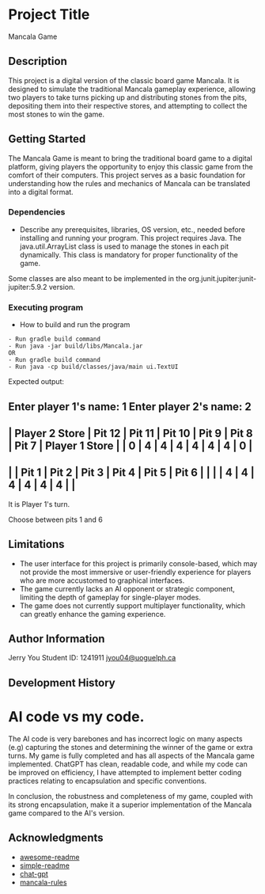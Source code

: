 # Project Title
Mancala Game

## Description
This project is a digital version of the classic board game Mancala. It is designed to simulate the traditional Mancala gameplay experience, allowing two players to take turns picking up and distributing stones from the pits, depositing them into their respective stores, and attempting to collect the most stones to win the game.

## Getting Started
The Mancala Game is meant to bring the traditional board game to a digital platform, giving players the opportunity to enjoy this classic game from the comfort of their computers. This project serves as a basic foundation for understanding how the rules and mechanics of Mancala can be translated into a digital format.

### Dependencies

* Describe any prerequisites, libraries, OS version, etc., needed before installing and running your program.
This project requires Java. The java.util.ArrayList class is used to manage the stones in each pit dynamically.
This class is mandatory for proper functionality of the game.

Some classes are also meant to be implemented in the org.junit.jupiter:junit-jupiter:5.9.2 version.

### Executing program

* How to build and run the program
```
- Run gradle build command
- Run java -jar build/libs/Mancala.jar
OR
- Run gradle build command
- Run java -cp build/classes/java/main ui.TextUI
```
Expected output:

Enter player 1's name:
1
Enter player 2's name:
2
-------------------------------------------------------------------------
| Player 2 Store | Pit 12 | Pit 11 | Pit 10 | Pit 9 | Pit 8 | Pit 7 | Player 1 Store |
|      0      |    4   |    4   |    4   |    4   |    4   |    4   |      0         |
-------------------------------------------------------------------------
|             | Pit 1  | Pit 2  | Pit 3  | Pit 4  | Pit 5  | Pit 6  |                |
|             |   4    |   4    |   4    |   4    |   4    |   4    |                |
-------------------------------------------------------------------------

It is Player 1's turn.

Choose between pits 1 and 6

## Limitations

- The user interface for this project is primarily console-based, which may not provide the most immersive or user-friendly experience for players who are more accustomed to graphical interfaces.
- The game currently lacks an AI opponent or strategic component, limiting the depth of gameplay for single-player modes.
- The game does not currently support multiplayer functionality, which can greatly enhance the gaming experience.

## Author Information

Jerry You
Student ID: 1241911
jyou04@uoguelph.ca

## Development History

# AI code vs my code.
The AI code is very barebones and has incorrect logic on many aspects (e.g) capturing the stones and determining the winner of the game or extra turns.
My game is fully completed and has all aspects of the Mancala game implemented.
ChatGPT has clean, readable code, and while my code can be improved on efficiency, I have attempted to implement better coding practices relating to encapsulation and specific conventions.

In conclusion, the robustness and completeness of my game, coupled with its strong encapsulation, make it a superior implementation of the Mancala game compared to the AI's version.

## Acknowledgments
* [awesome-readme](https://github.com/matiassingers/awesome-readme)
* [simple-readme](https://gist.githubusercontent.com/DomPizzie/7a5ff55ffa9081f2de27c315f5018afc/raw/d59043abbb123089ad6602aba571121b71d91d7f/README-Template.md)
* [chat-gpt](https://chat.openai.com/)
* [mancala-rules](https://www.officialgamerules.org/mancala)